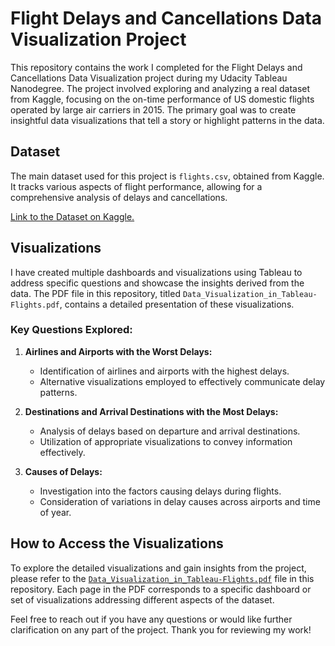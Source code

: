 # Flight Delays and Cancellations Data Visualization Project

This repository contains the work I completed for the Flight Delays and Cancellations Data Visualization project during my Udacity Tableau Nanodegree. The project involved exploring and analyzing a real dataset from Kaggle, focusing on the on-time performance of US domestic flights operated by large air carriers in 2015. The primary goal was to create insightful data visualizations that tell a story or highlight patterns in the data.



## Dataset
The main dataset used for this project is `flights.csv`, obtained from Kaggle. It tracks various aspects of flight performance, allowing for a comprehensive analysis of delays and cancellations.

[Link to the Dataset on Kaggle.](https://www.kaggle.com/usdot/flight-delays/data)



## Visualizations
I have created multiple dashboards and visualizations using Tableau to address specific questions and showcase the insights derived from the data. The PDF file in this repository, titled `Data_Visualization_in_Tableau-Flights.pdf`, contains a detailed presentation of these visualizations.



### Key Questions Explored:
1. **Airlines and Airports with the Worst Delays:**
   - Identification of airlines and airports with the highest delays.
   - Alternative visualizations employed to effectively communicate delay patterns.

2. **Destinations and Arrival Destinations with the Most Delays:**
   - Analysis of delays based on departure and arrival destinations.
   - Utilization of appropriate visualizations to convey information effectively.

3. **Causes of Delays:**
   - Investigation into the factors causing delays during flights.
   - Consideration of variations in delay causes across airports and time of year.




## How to Access the Visualizations
To explore the detailed visualizations and gain insights from the project, please refer to the [`Data_Visualization_in_Tableau-Flights.pdf`](/Data_Visualization_in_Tableau-Flights.pdf) file in this repository. Each page in the PDF corresponds to a specific dashboard or set of visualizations addressing different aspects of the dataset.

Feel free to reach out if you have any questions or would like further clarification on any part of the project. Thank you for reviewing my work!
